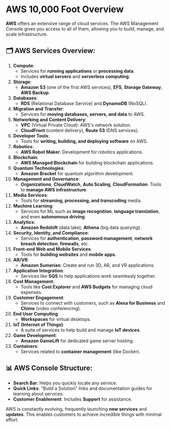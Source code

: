 # AWS 10,000 Foot Overview

**AWS** offers an extensive range of cloud services. The AWS Management Console gives you access to all of them, allowing you to build, manage, and scale infrastructure.

## 🗂️ AWS Services Overview:

1. **Compute**:
   * Services for **running applications** or **processing data**.
   * Includes **virtual servers** and **serverless computing**.
2. **Storage**:
   * **Amazon S3** (one of the first AWS services), **EFS**, **Storage Gateway**, **AWS Backup**.
3. **Databases**:
   * **RDS** (Relational Database Service) and **DynamoDB** (NoSQL).
4. **Migration and Transfer**:
   * Services for **moving databases, servers, and data** to AWS.
5. **Networking and Content Delivery**:
   * **VPC** (Virtual Private Cloud): AWS's network solution.
   * **CloudFront** (content delivery), **Route 53** (DNS services).
6. **Developer Tools**:
   * Tools for **writing, building, and deploying software** on AWS.
7. **Robotics**:
   * **AWS Robot Maker**: Development for robotics applications.
8. **Blockchain**:
   * **AWS Managed Blockchain** for building blockchain applications.
9. **Quantum Technologies**:
   * **Amazon Bracket** for quantum algorithm development.
10. **Management and Governance**:
    * **Organizations**, **CloudWatch**, **Auto Scaling**, **CloudFormation**: Tools to **manage AWS infrastructure**.
11. **Media Services**:
    * Tools for **streaming, processing, and transcoding** media.
12. **Machine Learning**:
    * Services for ML such as **image recognition**, **language translation**, and even **autonomous driving**.
13. **Analytics**:
    * **Amazon Redshift** (data lake), **Athena** (big data querying).
14. **Security, Identity, and Compliance**:
    * Services for **authentication**, **password management**, **network breach detection**, **firewalls**, etc.
15. **Front-end Web and Mobile Services**:
    * Tools for **building websites** and **mobile apps**.
16. **AR/VR**:
    * **Amazon Sumerian**: Create and run 3D, AR, and VR applications.
17. **Application Integration**:
    * Services like **SQS** to help applications work seamlessly together.
18. **Cost Management**:
    * Tools like **Cost Explorer** and **AWS Budgets** for managing cloud expenses.
19. **Customer Engagement**:
    * Services to connect with customers, such as **Alexa for Business** and **Chime** (video conferencing).
20. **End User Computing**:
    * **Workspaces** for virtual desktops.
21. **IoT (Internet of Things)**:
    * A suite of services to help build and manage **IoT devices**.
22. **Game Development**:
    * **Amazon GameLift** for dedicated game server hosting.
23. **Containers**:
    * Services related to **container management** (like Docker).

## 📊 AWS Console Structure:

* **Search Bar**: Helps you quickly locate any service.
* **Quick Links**: "Build a Solution" links and documentation guides for learning about services.
* **Customer Enablement**: Includes **Support** for assistance.

AWS is constantly evolving, frequently launching **new services** and **updates**. This enables customers to achieve incredible things with minimal effort.
